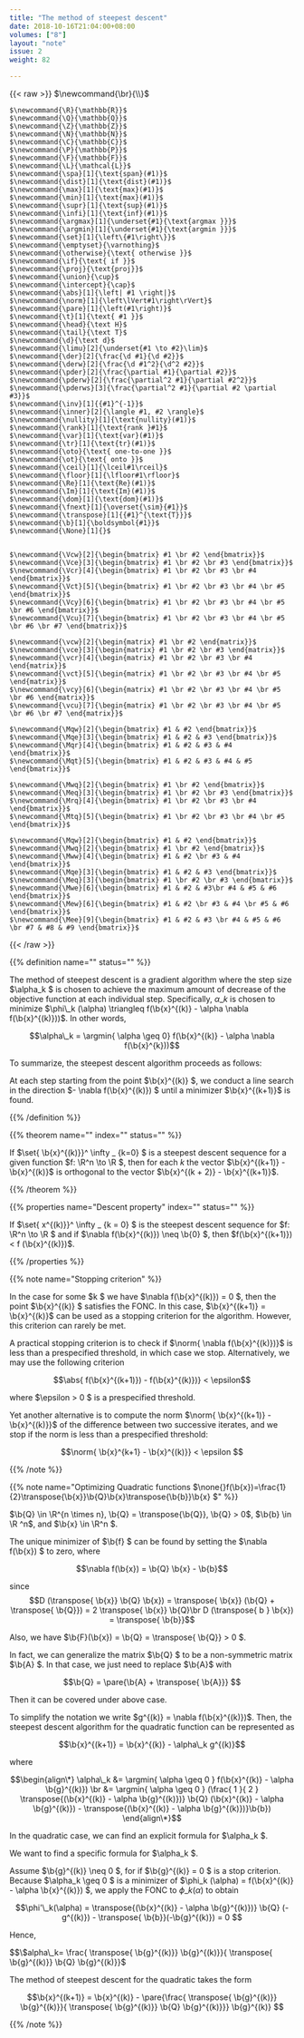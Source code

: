 ```yaml
---
title: "The method of steepest descent"
date: 2018-10-16T21:04:00+08:00
volumes: ["8"]
layout: "note"
issue: 2
weight: 82

---
```


<!--more-->

<div class="latex-macros">
  {{< raw >}}
    $\newcommand{\br}{\\}$

    $\newcommand{\R}{\mathbb{R}}$
    $\newcommand{\Q}{\mathbb{Q}}$
    $\newcommand{\Z}{\mathbb{Z}}$
    $\newcommand{\N}{\mathbb{N}}$
    $\newcommand{\C}{\mathbb{C}}$
    $\newcommand{\P}{\mathbb{P}}$
    $\newcommand{\F}{\mathbb{F}}$
    $\newcommand{\L}{\mathcal{L}}$
    $\newcommand{\spa}[1]{\text{span}(#1)}$
    $\newcommand{\dist}[1]{\text{dist}(#1)}$
    $\newcommand{\max}[1]{\text{max}(#1)}$
    $\newcommand{\min}[1]{\text{max}(#1)}$
    $\newcommand{\supr}[1]{\text{sup}(#1)}$
    $\newcommand{\infi}[1]{\text{inf}(#1)}$
    $\newcommand{\argmax}[1]{\underset{#1}{\text{argmax }}}$
    $\newcommand{\argmin}[1]{\underset{#1}{\text{argmin }}}$
    $\newcommand{\set}[1]{\left\{#1\right\}}$
    $\newcommand{\emptyset}{\varnothing}$
    $\newcommand{\otherwise}{\text{ otherwise }}$
    $\newcommand{\if}{\text{ if }}$
    $\newcommand{\proj}{\text{proj}}$
    $\newcommand{\union}{\cup}$
    $\newcommand{\intercept}{\cap}$
    $\newcommand{\abs}[1]{\left| #1 \right|}$
    $\newcommand{\norm}[1]{\left\lVert#1\right\rVert}$
    $\newcommand{\pare}[1]{\left(#1\right)}$
    $\newcommand{\t}[1]{\text{ #1 }}$
    $\newcommand{\head}{\text H}$
    $\newcommand{\tail}{\text T}$
    $\newcommand{\d}{\text d}$
    $\newcommand{\limu}[2]{\underset{#1 \to #2}\lim}$
    $\newcommand{\der}[2]{\frac{\d #1}{\d #2}}$
    $\newcommand{\derw}[2]{\frac{\d #1^2}{\d^2 #2}}$
    $\newcommand{\pder}[2]{\frac{\partial #1}{\partial #2}}$
    $\newcommand{\pderw}[2]{\frac{\partial^2 #1}{\partial #2^2}}$
    $\newcommand{\pderws}[3]{\frac{\partial^2 #1}{\partial #2 \partial #3}}$
    $\newcommand{\inv}[1]{{#1}^{-1}}$
    $\newcommand{\inner}[2]{\langle #1, #2 \rangle}$
    $\newcommand{\nullity}[1]{\text{nullity}(#1)}$
    $\newcommand{\rank}[1]{\text{rank }#1}$
    $\newcommand{\var}[1]{\text{var}(#1)}$
    $\newcommand{\tr}[1]{\text{tr}(#1)}$
    $\newcommand{\oto}{\text{ one-to-one }}$
    $\newcommand{\ot}{\text{ onto }}$
    $\newcommand{\ceil}[1]{\lceil#1\rceil}$
    $\newcommand{\floor}[1]{\lfloor#1\rfloor}$
    $\newcommand{\Re}[1]{\text{Re}(#1)}$
    $\newcommand{\Im}[1]{\text{Im}(#1)}$
    $\newcommand{\dom}[1]{\text{dom}(#1)}$
    $\newcommand{\fnext}[1]{\overset{\sim}{#1}}$
    $\newcommand{\transpose}[1]{{#1}^{\text{T}}}$
    $\newcommand{\b}[1]{\boldsymbol{#1}}$
    $\newcommand{\None}[1]{}$


    $\newcommand{\Vcw}[2]{\begin{bmatrix} #1 \br #2 \end{bmatrix}}$
    $\newcommand{\Vce}[3]{\begin{bmatrix} #1 \br #2 \br #3 \end{bmatrix}}$
    $\newcommand{\Vcr}[4]{\begin{bmatrix} #1 \br #2 \br #3 \br #4 \end{bmatrix}}$
    $\newcommand{\Vct}[5]{\begin{bmatrix} #1 \br #2 \br #3 \br #4 \br #5 \end{bmatrix}}$
    $\newcommand{\Vcy}[6]{\begin{bmatrix} #1 \br #2 \br #3 \br #4 \br #5 \br #6 \end{bmatrix}}$
    $\newcommand{\Vcu}[7]{\begin{bmatrix} #1 \br #2 \br #3 \br #4 \br #5 \br #6 \br #7 \end{bmatrix}}$

    $\newcommand{\vcw}[2]{\begin{matrix} #1 \br #2 \end{matrix}}$
    $\newcommand{\vce}[3]{\begin{matrix} #1 \br #2 \br #3 \end{matrix}}$
    $\newcommand{\vcr}[4]{\begin{matrix} #1 \br #2 \br #3 \br #4 \end{matrix}}$
    $\newcommand{\vct}[5]{\begin{matrix} #1 \br #2 \br #3 \br #4 \br #5 \end{matrix}}$
    $\newcommand{\vcy}[6]{\begin{matrix} #1 \br #2 \br #3 \br #4 \br #5 \br #6 \end{matrix}}$
    $\newcommand{\vcu}[7]{\begin{matrix} #1 \br #2 \br #3 \br #4 \br #5 \br #6 \br #7 \end{matrix}}$

    $\newcommand{\Mqw}[2]{\begin{bmatrix} #1 & #2 \end{bmatrix}}$
    $\newcommand{\Mqe}[3]{\begin{bmatrix} #1 & #2 & #3 \end{bmatrix}}$
    $\newcommand{\Mqr}[4]{\begin{bmatrix} #1 & #2 & #3 & #4 \end{bmatrix}}$
    $\newcommand{\Mqt}[5]{\begin{bmatrix} #1 & #2 & #3 & #4 & #5 \end{bmatrix}}$

    $\newcommand{\Mwq}[2]{\begin{bmatrix} #1 \br #2 \end{bmatrix}}$
    $\newcommand{\Meq}[3]{\begin{bmatrix} #1 \br #2 \br #3 \end{bmatrix}}$
    $\newcommand{\Mrq}[4]{\begin{bmatrix} #1 \br #2 \br #3 \br #4 \end{bmatrix}}$
    $\newcommand{\Mtq}[5]{\begin{bmatrix} #1 \br #2 \br #3 \br #4 \br #5 \end{bmatrix}}$

    $\newcommand{\Mqw}[2]{\begin{bmatrix} #1 & #2 \end{bmatrix}}$
    $\newcommand{\Mwq}[2]{\begin{bmatrix} #1 \br #2 \end{bmatrix}}$
    $\newcommand{\Mww}[4]{\begin{bmatrix} #1 & #2 \br #3 & #4 \end{bmatrix}}$
    $\newcommand{\Mqe}[3]{\begin{bmatrix} #1 & #2 & #3 \end{bmatrix}}$
    $\newcommand{\Meq}[3]{\begin{bmatrix} #1 \br #2 \br #3 \end{bmatrix}}$
    $\newcommand{\Mwe}[6]{\begin{bmatrix} #1 & #2 & #3\br #4 & #5 & #6 \end{bmatrix}}$
    $\newcommand{\Mew}[6]{\begin{bmatrix} #1 & #2 \br #3 & #4 \br #5 & #6 \end{bmatrix}}$
    $\newcommand{\Mee}[9]{\begin{bmatrix} #1 & #2 & #3 \br #4 & #5 & #6 \br #7 & #8 & #9 \end{bmatrix}}$
  {{< /raw >}}
</div>


{{% definition name="" status="" %}}

The method of steepest descent is a gradient algorithm where the step size $\alpha\_k $ is chosen to achieve the maximum amount of decrease of the objective function at each individual step. Specifically, $\alpha\_k$ is chosen to minimize $\phi\_k (\alpha) \triangleq f(\b{x}^{(k)} - \alpha \nabla f(\b{x}^{(k)}))$. In other words,

$$\alpha\_k = \argmin{ \alpha \geq 0} f(\b{x}^{(k)} - \alpha \nabla f(\b{x}^{k}))$$

To summarize, the steepest descent algorithm proceeds as follows:

At each step starting from the point $\b{x}^{(k)} $, we conduct a line search in the direction $- \nabla f(\b{x}^{(k)}) $ until a minimizer $\b{x}^{(k+1)}$ is found.

{{% /definition %}}

{{% theorem name="" index="" status="" %}}

If $\set{ \b{x}^{(k)}}^ \infty \_ {k=0} $ is a steepest descent sequence for a given function $f: \R^n \to \R $, then for each $k$ the vector $\b{x}^{(k+1)} - \b{x}^{(k)}$ is orthogonal to the vector $\b{x}^{(k + 2)} - \b{x}^{(k+1)}$.

{{% /theorem %}}

{{% properties name="Descent property" index="" status="" %}}

If $\set{ x^{(k)}}^ \infty \_ {k = 0} $ is the steepest descent sequence for $f: \R^n \to \R $ and if $\nabla f(\b{x}^{(k)}) \neq \b{0} $, then $f(\b{x}^{(k+1)}) < f (\b{x}^{(k)})$.

{{% /properties %}}

{{% note name="Stopping criterion" %}}

In the case for some $k $ we have $\nabla f(\b{x}^{(k)}) = 0 $, then the point $\b{x}^{(k)} $ satisfies the FONC. In this case, $\b{x}^{(k+1)} = \b{x}^{(k)}$ can be used as a stopping criterion for the algorithm. However, this criterion can rarely be met.

A practical stopping criterion is to check if $\norm{ \nabla f(\b{x}^{(k)})}$ is less than a prespecified threshold, in which case we stop. Alternatively, we may use the following criterion

$$\abs{ f(\b{x}^{(k+1)}) - f(\b{x}^{(k)})} < \epsilon$$

where $\epsilon > 0 $ is a prespecified threshold.

Yet another alternative is to compute the norm $\norm{ \b{x}^{(k+1)} - \b{x}^{(k)}}$ of the difference between two successive iterates, and we stop if the norm is less than a prespecified threshold:

$$\norm{ \b{x}^{k+1} - \b{x}^{(k)}} < \epsilon $$

{{% /note %}}

{{% note name="Optimizing Quadratic functions $\none{}f(\b{x})=\frac{1}{2}\transpose{\b{x}}\b{Q}\b{x}\transpose{\b{b}}\b{x}  $" %}}

$\b{Q} \in \R^{n \times n}, \b{Q} = \transpose{\b{Q}}, \b{Q} > 0$, $\b{b} \in \R ^n$, and $\b{x} \in \R^n $.

The unique minimizer of $\b{f} $ can be found by setting the $\nabla f(\b{x}) $ to zero, where

$$\nabla f(\b{x}) = \b{Q} \b{x} - \b{b}$$

since 
$$D (\transpose{ \b{x}} \b{Q} \b{x}) = \transpose{ \b{x}} (\b{Q} + \transpose{ \b{Q}}) = 2 \transpose{ \b{x}} \b{Q}\br
D (\transpose{ b } \b{x}) = \transpose{ \b{b}}$$

Also, we have $\b{F}(\b{x}) = \b{Q} = \transpose{ \b{Q}} > 0 $. 

In fact, we can generalize the matrix $\b{Q} $ to be a non-symmetric matrix $\b{A} $. In that case, we just need to replace $\b{A}$ with 

$$\b{Q} = \pare{\b{A} + \transpose{ \b{A}}} $$

Then it can be covered under above case.

To simplify the notation we write $g^{(k)} = \nabla f(\b{x}^{(k)})$. Then, the steepest descent algorithm for the quadratic function can be represented as

$$\b{x}^{(k+1)} = \b{x}^{(k)} - \alpha\_k g^{(k)}$$

where

$$\begin{align\*}
\alpha\_k &= \argmin{ \alpha \geq 0 } f(\b{x}^{(k)} - \alpha \b{g}^{(k)}) \br
&= \argmin{ \alpha \geq 0 } (\frac{ 1 }{ 2 } \transpose{(\b{x}^{(k)} - \alpha \b{g}^{(k)})} \b{Q} (\b{x}^{(k)} - \alpha \b{g}^{(k)}) - \transpose{(\b{x}^{(k)} - \alpha \b{g}^{(k)})}\b{b})
\end{align\*}$$

In the quadratic case, we can find an explicit formula for $\alpha\_k $.

We want to find a specific formula for $\alpha\_k $.

Assume $\b{g}^{(k)} \neq 0 $, for if $\b{g}^{(k)} = 0 $ is a stop criterion. Because $\alpha\_k \geq 0 $ is a minimizer of $\phi\_k (\alpha) = f(\b{x}^{(k)} - \alpha \b{x}^{(k)}) $, we apply the FONC to $\phi\_k(\alpha)$ to obtain

$$\phi'\_k(\alpha) = \transpose{(\b{x}^{(k)} - \alpha \b{g}^{(k)})} \b{Q} (- g^{(k)}) - \transpose{ \b{b}}(-\b{g}^{(k)}) = 0 $$

Hence,

$$\$alpha\_k= \frac{ \transpose{ \b{g}^{(k)}} \b{g}^{(k)}}{ \transpose{ \b{g}^{(k)}} \b{Q} \b{g}^{(k)}}$

The method of steepest descent for the quadratic takes the form


$$\b{x}^{(k+1)} = \b{x}^{(k)} - \pare{\frac{ \transpose{ \b{g}^{(k)}} \b{g}^{(k)}}{ \transpose{ \b{g}^{(k)}} \b{Q} \b{g}^{(k)}}} \b{g}^{(k)} $$


{{% /note %}}

